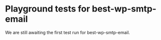 # Playground tests for best-wp-smtp-email
We are still awaiting the first test run for best-wp-smtp-email.
